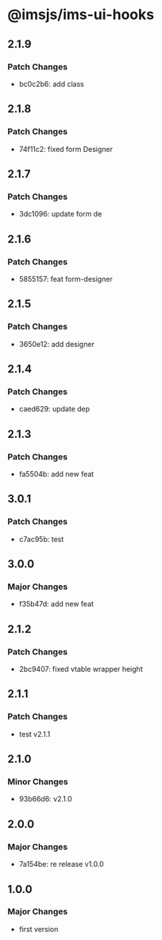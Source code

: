 # @imsjs/ims-ui-hooks

## 2.1.9

### Patch Changes

- bc0c2b6: add class

## 2.1.8

### Patch Changes

- 74f11c2: fixed form Designer

## 2.1.7

### Patch Changes

- 3dc1096: update form de

## 2.1.6

### Patch Changes

- 5855157: feat form-designer

## 2.1.5

### Patch Changes

- 3650e12: add designer

## 2.1.4

### Patch Changes

- caed629: update dep

## 2.1.3

### Patch Changes

- fa5504b: add new feat

## 3.0.1

### Patch Changes

- c7ac95b: test

## 3.0.0

### Major Changes

- f35b47d: add new feat

## 2.1.2

### Patch Changes

- 2bc9407: fixed vtable wrapper height

## 2.1.1

### Patch Changes

- test v2.1.1

## 2.1.0

### Minor Changes

- 93b66d6: v2.1.0

## 2.0.0

### Major Changes

- 7a154be: re release v1.0.0

## 1.0.0

### Major Changes

- first version

